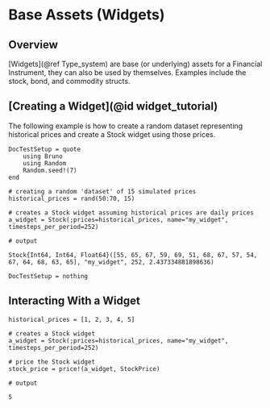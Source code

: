 # Base Assets (Widgets)

## Overview 
[Widgets](@ref Type_system) are base (or underlying) assets for a Financial Instrument, they can also be used by themselves. Examples include the stock, bond, and commodity structs. 

## [Creating a Widget](@id widget_tutorial)
The following example is how to create a random dataset representing historical prices and create a Stock widget using those prices. 
```@meta
DocTestSetup = quote
    using Bruno
    using Random
    Random.seed!(7)
end
```

```jldoctest; output = false
# creating a random 'dataset' of 15 simulated prices
historical_prices = rand(50:70, 15)

# creates a Stock widget assuming historical prices are daily prices
a_widget = Stock(;prices=historical_prices, name="my_widget", timesteps_per_period=252)

# output

Stock{Int64, Int64, Float64}([55, 65, 67, 59, 69, 51, 68, 67, 57, 54, 67, 64, 68, 63, 65], "my_widget", 252, 2.437334881898636)

```

```@meta
DocTestSetup = nothing
```

## Interacting With a Widget
```jldoctest; output = false, setup = :(using Bruno)
historical_prices = [1, 2, 3, 4, 5]

# creates a Stock widget
a_widget = Stock(;prices=historical_prices, name="my_widget", timesteps_per_period=252)

# price the Stock widget
stock_price = price!(a_widget, StockPrice)

# output

5
```
